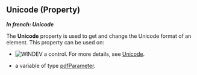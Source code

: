 
## Unicode (Property)

***In french: Unicode***
	



<a name="XUse"></a>
<a name="Use"></a>
<a name="description"></a>
The **Unicode** property is used to get and change the Unicode format of an element. This property can be used on:

- ![WINDEV](https://doc.pcsoft.fr/ext/images/us/WD.png) a control. For more details, see [Unicode](../Proprietes/1000017001.md).

- a variable of type [pdfParameter](../WDLang6/1410087857.md).




